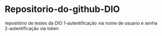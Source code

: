 # Repositorio-do-github-DIO
repositório de testes da DIO
 1-autentificação via nome de usuario e senha
 2-autentificação via token
